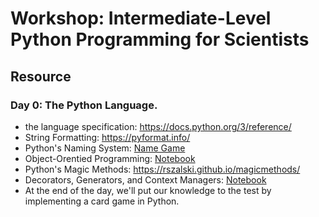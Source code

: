 
# Workshop: Intermediate-Level Python Programming for Scientists

## Resource

### Day 0: The Python Language.  

  - the language specification: https://docs.python.org/3/reference/
  - String Formatting: https://pyformat.info/
  - Python's Naming System: [Name Game](Day0/Naming/AisBgame.py)
  - Object-Orentied Programming: [Notebook](Day0/OOP_talk.ipynb)
  - Python's Magic Methods: https://rszalski.github.io/magicmethods/
  - Decorators, Generators, and Context Managers: [Notebook](Day/Generators.ipynb)
  - At the end of the day, we'll put our knowledge to the test by implementing a card game in Python.
  
  
  